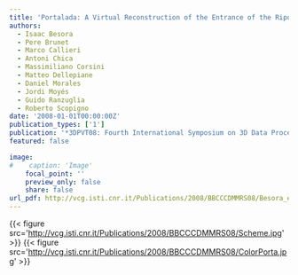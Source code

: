 ```yaml
---
title: 'Portalada: A Virtual Reconstruction of the Entrance of the Ripoll Monastery'
authors:
  - Isaac Besora
  - Pere Brunet
  - Marco Callieri
  - Antoni Chica
  - Massimiliano Corsini
  - Matteo Dellepiane
  - Daniel Morales
  - Jordi Moyés
  - Guido Ranzuglia
  - Roberto Scopigno
date: '2008-01-01T00:00:00Z'
publication_types: ['1']
publication: '*3DPVT08: Fourth International Symposium on 3D Data Processing, Visualization and Transmission*'
featured: false

image:
#    caption: 'Image'
    focal_point: ''
    preview_only: false
    share: false
url_pdf: http://vcg.isti.cnr.it/Publications/2008/BBCCCDMMRS08/Besora_etal_Portalada08.pdf
---
```

{{< figure src='http://vcg.isti.cnr.it/Publications/2008/BBCCCDMMRS08/Scheme.jpg' >}}
{{< figure src='http://vcg.isti.cnr.it/Publications/2008/BBCCCDMMRS08/ColorPorta.jpg' >}}

